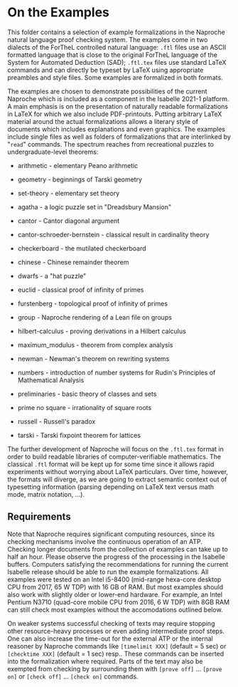 # On the Examples

This folder contains a selection of example formalizations in the Naproche natural language proof checking system. The examples come in two dialects of the ForTheL controlled natural language: `.ftl` files use an ASCII formatted language that is close to the original ForTheL language of the System for Automated Deduction (SAD); `.ftl.tex` files use standard LaTeX commands and can directly be typeset by LaTeX using appropriate preambles and style files.
Some examples are formalized in both formats.

The examples are chosen to demonstrate possibilities of the current Naproche which is included as a component in the Isabelle 2021-1 platform. A main emphasis is on the presentation of naturally readable formalizations in LaTeX for which we also include PDF-printouts. Putting arbitrary LaTeX material around the actual formalizations allows a literary style of documents which includes explanations and even graphics. The examples include single files as well as folders of formalizations that are interlinked by "`read`" commands. The spectrum reaches from recreational puzzles to undergraduate-level theorems:

* arithmetic - elementary Peano arithmetic

* geometry - beginnings of Tarski geometry

* set-theory - elementary set theory

* agatha - a logic puzzle set in "Dreadsbury Mansion"

* cantor - Cantor diagonal argument

* cantor-schroeder-bernstein - classical result in cardinality theory

* checkerboard - the mutilated checkerboard

* chinese - Chinese remainder theorem

* dwarfs - a "hat puzzle"

* euclid - classical proof of infinity of primes

* furstenberg - topological proof of infinity of primes

* group - Naproche rendering of a Lean file on groups

* hilbert-calculus - proving derivations in a Hilbert calculus

* maximum_modulus - theorem from complex analysis

* newman - Newman's theorem on rewriting systems

* numbers - introduction of number systems for Rudin's Principles of Mathematical Analysis

* preliminaries - basic theory of classes and sets

* prime no square - irrationality of square roots

* russell - Russell's paradox

* tarski - Tarski fixpoint theorem for lattices

The further development of Naproche will focus on the `.ftl.tex` format in order to build readable libraries of computer-verifiable mathematics. The classical `.ftl` format will be kept up for some time since it allows rapid experiments without worrying about LaTeX particulars. Over time, however, the formats will diverge, as we are going to extract semantic context out of typesetting information (parsing depending on LaTeX text versus math mode, matrix notation, ...).


## Requirements

Note that Naproche requires significant computing resources,
since its checking mechanisms involve the continuous operation of an ATP.
Checking longer documents from the collection of examples can take up to half an hour.
Please observe the progress of the processing in the Isabelle buffers.
Computers satisfying the recommendations for running the current Isabelle release
should be able to run the example formalizations.
All examples were tested on an Intel i5-8400 (mid-range hexa-core desktop CPU from 2017, 65 W TDP) with 16 GB of RAM.
But most examples should also work with slightly older or lower-end hardware.
For example, an Intel Pentium N3710 (quad-core mobile CPU from 2016, 6 W TDP) with 8GB RAM can
still check most examples without the accomodations outlined below.

On weaker systems successful checking of texts may require stopping other resource-heavy processes or even adding intermediate proof steps.
One can also increase the time-out for the external ATP 
or the internal reasoner by Naproche commands like
`[timelimit XXX]` (default = 5 sec) or `[checktime XXX]` (default = 1 sec) resp..
These commands can be inserted into the formalization where required.
Parts of the text may also be exempted from checking by surrounding them with
`[prove off]` ... `[prove on]` or `[check off]` ... `[check on]` commands.
